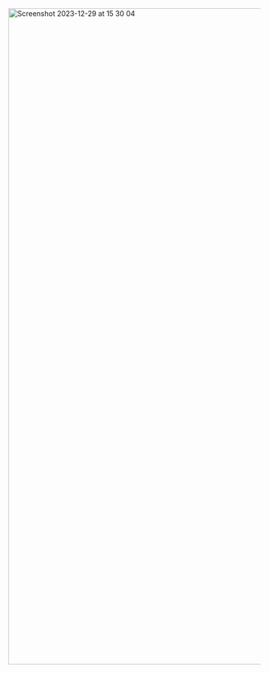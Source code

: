 
<img width="1309" alt="Screenshot 2023-12-29 at 15 30 04" src="https://github.com/Artistry449/Fruit-market/assets/130551014/40e353e2-aa7e-446b-aa38-75b10341e292">
